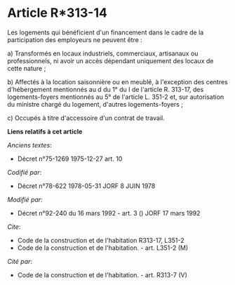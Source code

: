 # Article R*313-14

Les logements qui bénéficient d'un financement dans le cadre de la participation des employeurs ne peuvent être :

a) Transformés en locaux industriels, commerciaux, artisanaux ou professionnels, ni avoir un accès dépendant uniquement des
locaux de cette nature ;

b) Affectés à la location saisonnière ou en meublé, à l'exception des centres d'hébergement mentionnés au d du 1° du I de
l'article R. 313-17, des logements-foyers mentionnés au 5° de l'article L. 351-2 et, sur autorisation du ministre chargé du
logement, d'autres logements-foyers ;

c) Occupés à titre d'accessoire d'un contrat de travail.

**Liens relatifs à cet article**

_Anciens textes_:

  - Décret n°75-1269 1975-12-27 art. 10

_Codifié par_:

  - Décret n°78-622 1978-05-31 JORF 8 JUIN 1978

_Modifié par_:

  - Décret n°92-240 du 16 mars 1992 - art. 3 () JORF 17 mars 1992

_Cite_:

  - Code de la construction et de l'habitation R313-17, L351-2
  - Code de la construction et de l'habitation. - art. L351-2 (M)

_Cité par_:

  - Code de la construction et de l'habitation. - art. R313-7 (V)
